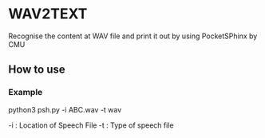 # WAV2TEXT
Recognise the content at WAV file and print it out by using PocketSPhinx by CMU


## How to use
### Example
python3 psh.py -i ABC.wav -t wav

-i : Location of Speech File
-t : Type of speech file

